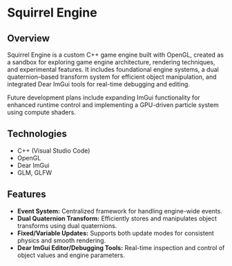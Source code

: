# Squirrel Engine
<!--[](https://github.com/Kotuon/jubilant_potato/blob/main/gravProject97.gif)

<!-- ## Table of Contents

* [Introduction](#introduction)
* [Technology Used](#technology-used)
* [Features](#features) -->

## Overview
Squirrel Engine is a custom C++ game engine built with OpenGL, created as a sandbox for exploring game engine architecture, rendering techniques, and experimental features. It includes foundational engine systems, a dual quaternion–based transform system for efficient object manipulation, and integrated Dear ImGui tools for real-time debugging and editing.

Future development plans include expanding ImGui functionality for enhanced runtime control and implementing a GPU-driven particle system using compute shaders.

## Technologies

* C++ (Visual Studio Code)
* OpenGL
* Dear ImGui
* GLM, GLFW

## Features

* __Event System:__ Centralized framework for handling engine-wide events.
* __Dual Quaternion Transform:__ Efficiently stores and manipulates object transforms using dual quaternions.
* __Fixed/Variable Updates:__ Supports both update modes for consistent physics and smooth rendering.
* __Dear ImGui Editor/Debugging Tools:__ Real-time inspection and control of object values and engine parameters.
